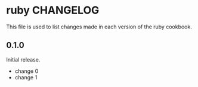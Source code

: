 # ruby CHANGELOG

This file is used to list changes made in each version of the ruby cookbook.

## 0.1.0

Initial release.

- change 0
- change 1
